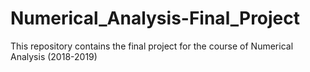# Numerical_Analysis-Final_Project
This repository contains the final project for the course of Numerical Analysis (2018-2019)
